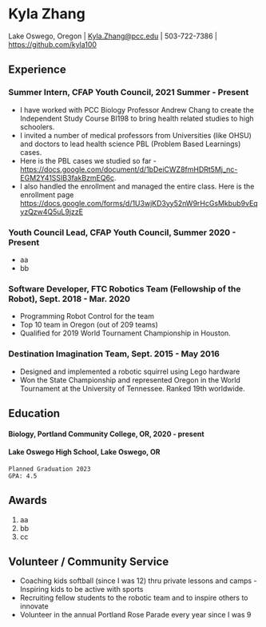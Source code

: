 # Kyla Zhang
Lake Oswego, Oregon | 
Kyla.Zhang@pcc.edu | 
503-722-7386 | 
https://github.com/kyla100


## Experience

### Summer Intern, CFAP Youth Council, 2021 Summer - Present
* I have worked with PCC Biology Professor Andrew Chang to create the Independent Study Course BI198 to bring health related studies to high schoolers. 
* I invited a number of medical professors from Universities (like OHSU) and doctors to lead health science PBL (Problem Based Learnings) cases. 
* Here is the PBL cases we studied so far - https://docs.google.com/document/d/1bDeiCWZ8fmHDRt5Mj_nc-EGM2Y41SSIB3fakBzmEQ6c. 
* I also handled the enrollment and managed the entire class. Here is the enrollment page https://docs.google.com/forms/d/1U3wjKD3yy52nW9rHcGsMkbub9vEqyzQzw4Q5uL9jzzE

### Youth Council Lead, CFAP Youth Council, Summer 2020 - Present
* aa
* bb

### Software Developer, FTC Robotics Team (Fellowship of the Robot), Sept. 2018 - Mar. 2020
* Programming Robot Control for the team
* Top 10 team in Oregon (out of 209 teams)
* Qualified for 2019 World Tournament Championship in Houston.

### Destination Imagination Team, Sept. 2015 - May 2016
* Designed and implemented a robotic squirrel using Lego hardware 
* Won the State Championship and represented Oregon in the World Tournament at the University of Tennessee. Ranked 19th worldwide.


## Education

#### Biology, Portland Community College, OR, 2020 - present
#### Lake Oswego High School, Lake Oswego, OR
    Planned Graduation 2023
    GPA: 4.5

## Awards

1. aa
2. bb
3. cc


## Volunteer / Community Service
* Coaching kids softball (since I was 12) thru private lessons and camps - Inspiring kids to be active with sports
* Recruiting fellow students to the robotic team and to inspire others to innovate 
* Volunteer in the annual Portland Rose Parade every year since I was 9
